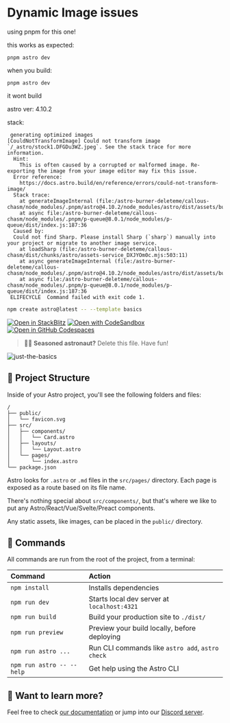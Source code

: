 # Dynamic Image issues

using pnpm for this one!

this works as expected:
```
pnpm astro dev
```

when you build:
```
pnpm astro dev
```
it wont build

astro ver: 4.10.2

stack:
```
 generating optimized images
[CouldNotTransformImage] Could not transform image `/_astro/stock1.DFGDu3WZ.jpeg`. See the stack trace for more information.
  Hint:
    This is often caused by a corrupted or malformed image. Re-exporting the image from your image editor may fix this issue.
  Error reference:
    https://docs.astro.build/en/reference/errors/could-not-transform-image/
  Stack trace:
    at generateImageInternal (file:/astro-burner-deleteme/callous-chasm/node_modules/.pnpm/astro@4.10.2/node_modules/astro/dist/assets/build/generate.js:131:21)
    at async file:/astro-burner-deleteme/callous-chasm/node_modules/.pnpm/p-queue@8.0.1/node_modules/p-queue/dist/index.js:187:36
  Caused by:
  Could not find Sharp. Please install Sharp (`sharp`) manually into your project or migrate to another image service.
    at loadSharp (file:/astro-burner-deleteme/callous-chasm/dist/chunks/astro/assets-service_DXJYOm0c.mjs:503:11)
    at async generateImageInternal (file:/astro-burner-deleteme/callous-chasm/node_modules/.pnpm/astro@4.10.2/node_modules/astro/dist/assets/build/generate.js:125:26)
    at async file:/astro-burner-deleteme/callous-chasm/node_modules/.pnpm/p-queue@8.0.1/node_modules/p-queue/dist/index.js:187:36
 ELIFECYCLE  Command failed with exit code 1.
```

```sh
npm create astro@latest -- --template basics
```

[![Open in StackBlitz](https://developer.stackblitz.com/img/open_in_stackblitz.svg)](https://stackblitz.com/github/withastro/astro/tree/latest/examples/basics)
[![Open with CodeSandbox](https://assets.codesandbox.io/github/button-edit-lime.svg)](https://codesandbox.io/p/sandbox/github/withastro/astro/tree/latest/examples/basics)
[![Open in GitHub Codespaces](https://github.com/codespaces/badge.svg)](https://codespaces.new/withastro/astro?devcontainer_path=.devcontainer/basics/devcontainer.json)

> 🧑‍🚀 **Seasoned astronaut?** Delete this file. Have fun!

![just-the-basics](https://github.com/withastro/astro/assets/2244813/a0a5533c-a856-4198-8470-2d67b1d7c554)

## 🚀 Project Structure

Inside of your Astro project, you'll see the following folders and files:

```text
/
├── public/
│   └── favicon.svg
├── src/
│   ├── components/
│   │   └── Card.astro
│   ├── layouts/
│   │   └── Layout.astro
│   └── pages/
│       └── index.astro
└── package.json
```

Astro looks for `.astro` or `.md` files in the `src/pages/` directory. Each page is exposed as a route based on its file name.

There's nothing special about `src/components/`, but that's where we like to put any Astro/React/Vue/Svelte/Preact components.

Any static assets, like images, can be placed in the `public/` directory.

## 🧞 Commands

All commands are run from the root of the project, from a terminal:

| Command                   | Action                                           |
| :------------------------ | :----------------------------------------------- |
| `npm install`             | Installs dependencies                            |
| `npm run dev`             | Starts local dev server at `localhost:4321`      |
| `npm run build`           | Build your production site to `./dist/`          |
| `npm run preview`         | Preview your build locally, before deploying     |
| `npm run astro ...`       | Run CLI commands like `astro add`, `astro check` |
| `npm run astro -- --help` | Get help using the Astro CLI                     |

## 👀 Want to learn more?

Feel free to check [our documentation](https://docs.astro.build) or jump into our [Discord server](https://astro.build/chat).
